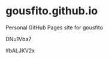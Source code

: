 # gousfito.github.io
Personal GitHub Pages site for gousfito






























































DNu1Vba7

lfbALJKV2x
